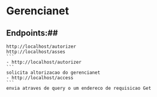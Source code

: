 ﻿# Gerencianet
 ## Endpoints:##
  ````
  http://localhost/autorizer
  http://localhost/asses
  ```
 - http://localhost/autorizer
 ```
 solicita altorizacao do gerencianet
 - http://localhost/access
 ```
 envia atraves de query o um endereco de requisicao Get 
